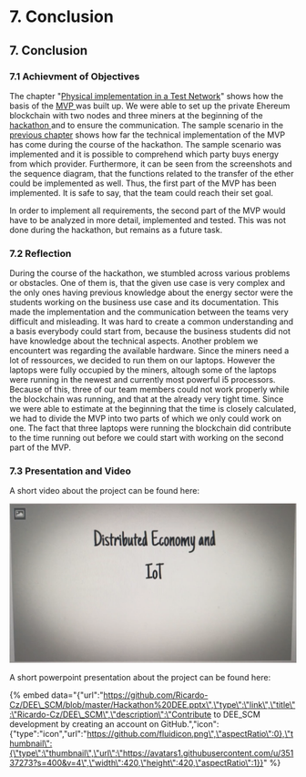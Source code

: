 # 7. Conclusion

## 7. Conclusion

### 7.1 Achievment of Objectives

The chapter "[Physical implementation in a Test Network](5.-physical-implementation-in-a-test-network.md#5-physical-implementation-in-a-test-network)" shows how the basis of the [MVP ](5.-physical-implementation-in-a-test-network.md#5-1-minimum-viable-product)was built up. We were able to set up the private Ehereum blockchain with two nodes and three miners at the beginning of the [hackathon ](2.-theoretical-background.md#2-1-hackathon)and to ensure the communication. The sample scenario in the [previous chapter](6.-structure-of-the-smart-contract.md#6-1-sample-scenario) shows how far the technical implementation of the MVP has come during the course of the hackathon. The sample scenario was implemented and it is possible to comprehend which party buys energy from which provider. Furthermore, it can be seen from the screenshots and the sequence diagram, that the functions related to the transfer of the ether could be implemented as well. Thus, the first part of the MVP has been implemented. It is safe to say, that the team could reach their set goal.

In order to implement all requirements, the second part of the MVP would have to be analyzed in more detail, implemented and tested. This was not done during the hackathon, but remains as a future task.

### 7.2 Reflection

During the course of the hackathon, we stumbled across various problems or obstacles. One of them is, that the given use case is very complex and the only ones having previous knowledge about the energy sector were the students working on the business use case and its documentation. This made the implementation and the communication between the teams very difficult and misleading. It was hard to create a common understanding and a basis everybody could start from, because the business students did not have knowledge about the technical aspects. Another problem we encountert was regarding the available hardware. Since the miners need a lot of ressources, we decided to run them on our laptops. However the laptops were fully occupied by the miners, altough some of the laptops were running in the newest and currently most powerful i5 processors. Because of this, three of our team members could not work properly while the blockchain was running, and that at the already very tight time. Since we were able to estimate at the beginning that the time is closely calculated, we had to divide the MVP into two parts of which we only could work on one. The fact that three laptops were running the blockchain did contribute to the time running out before we could start with working on the second part of the MVP.

### 7.3 Presentation and Video

A short video about the project can be found here:

![](.gitbook/assets/thumbnail.png)

A short powerpoint presentation about the project can be found here:

{% embed data="{\"url\":\"https://github.com/Ricardo-Cz/DEE\_SCM/blob/master/Hackathon%20DEE.pptx\",\"type\":\"link\",\"title\":\"Ricardo-Cz/DEE\_SCM\",\"description\":\"Contribute to DEE\_SCM development by creating an account on GitHub.\",\"icon\":{\"type\":\"icon\",\"url\":\"https://github.com/fluidicon.png\",\"aspectRatio\":0},\"thumbnail\":{\"type\":\"thumbnail\",\"url\":\"https://avatars1.githubusercontent.com/u/35137273?s=400&v=4\",\"width\":420,\"height\":420,\"aspectRatio\":1}}" %}

